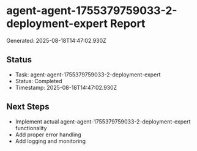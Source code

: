 # agent-agent-1755379759033-2-deployment-expert Report

Generated: 2025-08-18T14:47:02.930Z

## Status
- Task: agent-agent-1755379759033-2-deployment-expert
- Status: Completed
- Timestamp: 2025-08-18T14:47:02.930Z

## Next Steps
- Implement actual agent-agent-1755379759033-2-deployment-expert functionality
- Add proper error handling
- Add logging and monitoring
